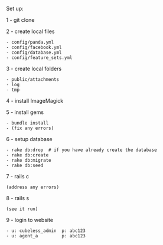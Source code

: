 Set up:

1 - git clone   

2 - create local files

    - config/panda.yml
    - config/facebook.yml
    - config/database.yml
    - config/feature_sets.yml
3 - create local folders       

    - public/attachments
    - log
    - tmp

4 - install ImageMagick

5 - install gems

    - bundle install
    - (fix any errors)

6 - setup database

    - rake db:drop  # if you have already create the database
    - rake db:create
    - rake db:migrate
    - rake db:seed

7 - rails c
    
    (address any errors)

8 - rails s
    
    (see it run)

9 - login to website  

    - u: cubeless_admin  p: abc123
    - u: agent_a         p: abc123
